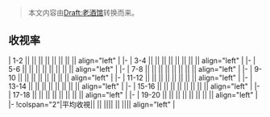 > 本文内容由[Draft:老酒馆](https://zh.wikipedia.org/wiki/Draft:老酒馆)转换而来。


## 收视率

| 1-2 ||  || || || || || || || align="left" | |- | 3-4 ||  || || || || || || || align="left" | |- | 5-6 ||  || || || || || || || align="left" | |- | 7-8 ||  || || || || || || || align="left" | |- | 9-10 ||  || || || || || || || align="left" | |- | 11-12 ||  || || || || || || || align="left" | |- | 13-14 ||  || || || || || || || align="left" | |- | 15-16 ||  || || || || || || || align="left" | |- | 17-18 ||  || || || || || || || align="left" | |- | 19-20 ||  || || || || || || || align="left" | |- \!colspan="2"|平均收視|| || |||| || |||| align="left" |